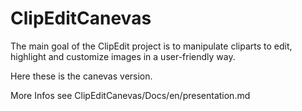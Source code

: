 # ClipEditCanevas
The main goal of the ClipEdit project is to manipulate cliparts to edit, highlight and customize images in a user-friendly way.

Here these is the canevas version.

More Infos see ClipEditCanevas/Docs/en/presentation.md
